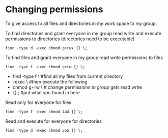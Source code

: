 # Changing permissions
To give access to all files and directories in my work space to my group:

To find directories and grant everyone in my group read write and execute permissions to directories (directories need to be executable) 

    find -type d -exec chmod g+rwx {} \;

To find files and grant everyone in my group read write permissions to files

    find -type f -exec chmod g+rw {} \;

- find -type f \ #find all my files from current directory
- -exec \ #then execute the following
- chmod g+rw \ # change permissions to group gets read write
- {} \; #put what you found in here

Read only for everyone for files

    find -type f -exec chmod 444 {} \;
    

Read and execute for everyone for directories

    find -type d -exec chmod 555 {} \;
